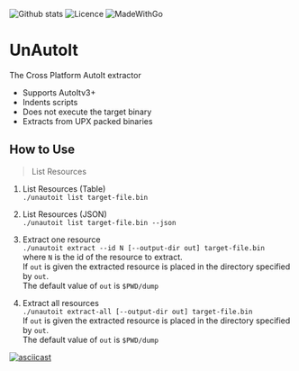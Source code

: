 ![Github stats](https://img.shields.io/github/downloads/x0r19x91/UnAutoIt/total.svg?style=for-the-badge&color=red)
![Licence](https://img.shields.io/badge/license-GPLv3-blue.svg?style=for-the-badge)
![MadeWithGo](https://forthebadge.com/images/badges/made-with-go.svg)

# UnAutoIt

The Cross Platform AutoIt extractor

* Supports AutoItv3+
* Indents scripts
* Does not execute the target binary
* Extracts from UPX packed binaries

## How to Use

> List Resources

1. List Resources (Table)  
    `./unautoit list target-file.bin`

2. List Resources (JSON)  
    `./unautoit list target-file.bin --json`

3. Extract one resource  
    `./unautoit extract --id N [--output-dir out] target-file.bin`  
    where `N` is the id of the resource to extract.  
    If `out` is given the extracted resource is placed in the directory specified by `out`.  
    The default value of `out` is `$PWD/dump`

4. Extract all resources  
    `./unautoit extract-all [--output-dir out] target-file.bin`  
    If `out` is given the extracted resource is placed in the directory specified by `out`.  
    The default value of `out` is `$PWD/dump`


[![asciicast](https://asciinema.org/a/368551.svg)](https://asciinema.org/a/368551)
